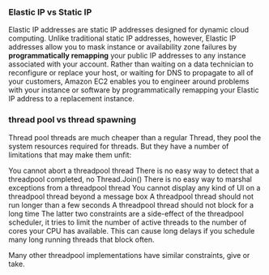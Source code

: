 ### Elastic IP vs Static IP
Elastic IP addresses are static IP addresses designed for dynamic cloud computing. 
Unlike traditional static IP addresses, however, 
Elastic IP addresses allow you to mask instance or availability zone failures 
by **programmatically remapping** your public IP addresses to any instance associated with your account. 
Rather than waiting on a data technician to reconfigure or replace your host,
or waiting for DNS to propagate to all of your customers, 
Amazon EC2 enables you to engineer around problems with your instance or software by programmatically remapping your Elastic IP address to a replacement instance.


### thread pool vs thread spawning
Thread pool threads are much cheaper than a regular Thread, they pool the system resources required for threads. But they have a number of limitations that may make them unfit:

You cannot abort a threadpool thread
There is no easy way to detect that a threadpool completed, no Thread.Join()
There is no easy way to marshal exceptions from a threadpool thread
You cannot display any kind of UI on a threadpool thread beyond a message box
A threadpool thread should not run longer than a few seconds
A threadpool thread should not block for a long time
The latter two constraints are a side-effect of the threadpool scheduler, it tries to limit the number of active threads to the number of cores your CPU has available. This can cause long delays if you schedule many long running threads that block often.

Many other threadpool implementations have similar constraints, give or take.
